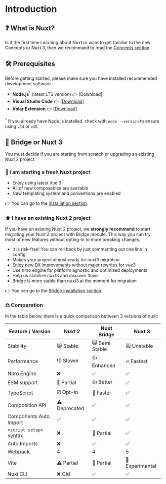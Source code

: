 # Introduction

## ❓ What is Nuxt?

Is it the first time Learning about Nuxt or want to get familiar to the new Concepts or Nuxt 3, then we recommand to read the [Concepts section](/concepts)

## 🛠️ Prerequisites

Before getting started, please make sure you have installed recommended development software.

* **Node.js**<sup>*</sup> (latest LTS version) 👉 [[Download](https://nodejs.org/en/download/)]
* **Visual Studio Code** 👉 [[Download](https://code.visualstudio.com/)]
* **Volar Extension** 👉 [[Download](https://marketplace.visualstudio.com/items?itemName=johnsoncodehk.volar)]

<sup>*</sup> If you already have Node.js installed, check with `node --version` to ensure using `v14` or `v16`.

## 🌉 Bridge or Nuxt 3

You must decide if you are starting from scratch or upgrading an existing Nuxt 2 project.

### 🌱 I am starting a fresh Nuxt project

- Enjoy using latest Vue 3
- All of new composables are available
- New templating system and conventions are enabled

👉 You can go to the [Installation section](/getting-started/installation).

### ⬆️ I have an existing Nuxt 2 project

If you have an existing Nuxt 2 project, we **strongly recommend** to start migrating your Nuxt 2 project with Bridge module. This way you can try most of new features without opting-in to more breaking changes.

- It is risk-free! You can roll back by just commenting out one line in config
- Makes your project almost ready for nuxt3 migration
- Enjoy new DX improvements without major rewrites for vue3
- Use nitro engine for platform agnostic and optimized deployments
- Help us stabilize nuxt3 and discover flows
- Bridge is more stable than nuxt3 at the moment for migration

👉 You can go to the [Bridge installation section](/getting-started/installation).

### ‍⚖️ Comparation

In the table below, there is a quick comparison between 3 versions of nuxt:

Feature / Version        | Nuxt 2          | Nuxt Bridge      | Nuxt 3
-------------------------|-----------------|------------------|---------
Stability                | 😸 Stable      | 😺 Semi Stable   | 🙀 Unstable
Performance              | 👎 Slower      | 👍  Enhanced     | 🔥 Fastest
Nitro Engine             | ❌             | ✅               | ✅
ESM support              | 🌙 Partial     | 👍 Better        | ✅
TypeScript               | ☑️ Opt-in      | 🚧 Faster        | ✅
Composition API          | ⚠️ Deprecated  | ✅               | ✅
Components Auto Import   | ✅             | ✅               | ✅
`<script setup>` syntax  | ❌             | 🚧 Partial       | ✅
Auto Imports             | ❌             | ✅               | ✅
Webpack                  | 4              | 4                | 5
Vite                     | ⚠️ Partial     | 🚧 Partial       | 🚧 Experimental
Nuxi CLI                 | ❌ Old         | ✅               | ✅
